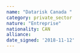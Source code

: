```yaml
---
name: "Datarisk Canada "
category: private_sector
nature: "Entreprise"
nationality: CAN
alliance: 
date_signed: '2018-11-12'
---
```

    